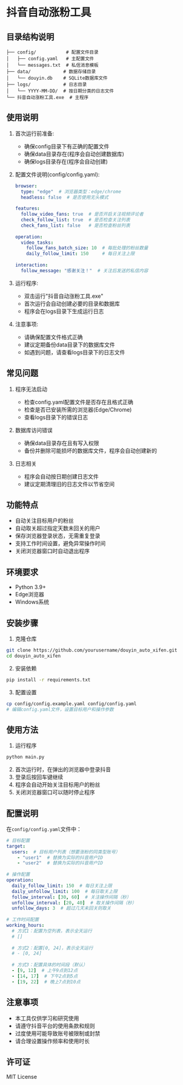 # 抖音自动涨粉工具

## 目录结构说明
```
├── config/           # 配置文件目录
│   ├── config.yaml   # 主配置文件
│   └── messages.txt  # 私信消息模板
├── data/            # 数据存储目录
│   └── douyin.db    # SQLite数据库文件
├── logs/            # 日志目录
│   └── YYYY-MM-DD/  # 按日期分类的日志文件
└── 抖音自动涨粉工具.exe  # 主程序
```

## 使用说明

1. 首次运行前准备:
   - 确保config目录下有正确的配置文件
   - 确保data目录存在(程序会自动创建数据库)
   - 确保logs目录存在(程序会自动创建)

2. 配置文件说明(config/config.yaml):
   ```yaml
   browser:
     type: "edge"  # 浏览器类型：edge/chrome
     headless: false  # 是否使用无头模式
     
   features:
     follow_video_fans: true  # 是否开启关注视频评论者
     check_follow_list: true  # 是否检查关注列表
     check_fans_list: false   # 是否检查粉丝列表
     
   operation:
     video_tasks:
       follow_fans_batch_size: 10  # 每批处理的粉丝数量
       daily_follow_limit: 150     # 每日关注上限
       
   interaction:
     follow_message: "感谢关注！"  # 关注后发送的私信内容
   ```

3. 运行程序:
   - 双击运行"抖音自动涨粉工具.exe"
   - 首次运行会自动创建必要的目录和数据库
   - 程序会在logs目录下生成运行日志

4. 注意事项:
   - 请确保配置文件格式正确
   - 建议定期备份data目录下的数据库文件
   - 如遇到问题，请查看logs目录下的日志文件

## 常见问题

1. 程序无法启动
   - 检查config.yaml配置文件是否存在且格式正确
   - 检查是否已安装所需的浏览器(Edge/Chrome)
   - 查看logs目录下的错误日志

2. 数据库访问错误
   - 确保data目录存在且有写入权限
   - 备份并删除可能损坏的数据库文件，程序会自动创建新的

3. 日志相关
   - 程序会自动按日期创建日志文件
   - 建议定期清理旧的日志文件以节省空间

## 功能特点

- 自动关注目标用户的粉丝
- 自动取关超过指定天数未回关的用户
- 保存浏览器登录状态，无需重复登录
- 支持工作时间设置，避免异常操作时间
- 关闭浏览器窗口时自动退出程序

## 环境要求

- Python 3.9+
- Edge浏览器
- Windows系统

## 安装步骤

1. 克隆仓库
```bash
git clone https://github.com/yourusername/douyin_auto_xifen.git
cd douyin_auto_xifen
```

2. 安装依赖
```bash
pip install -r requirements.txt
```

3. 配置设置
```bash
cp config/config.example.yaml config/config.yaml
# 编辑config.yaml文件，设置目标用户和操作参数
```

## 使用方法

1. 运行程序
```bash
python main.py
```

2. 首次运行时，在弹出的浏览器中登录抖音
3. 登录后按回车键继续
4. 程序会自动开始关注目标用户的粉丝
5. 关闭浏览器窗口可以随时停止程序

## 配置说明

在`config/config.yaml`文件中：

```yaml
# 目标配置
target:
  users:  # 目标用户列表（想要涨粉的同类型账号）
    - "user1"  # 替换为实际的抖音用户ID
    - "user2"  # 替换为实际的抖音用户ID
  
# 操作配置
operation:
  daily_follow_limit: 150  # 每日关注上限
  daily_unfollow_limit: 100  # 每日取关上限
  follow_interval: [30, 60]  # 关注操作间隔（秒）
  unfollow_interval: [20, 40]  # 取关操作间隔（秒）
  unfollow_days: 3  # 超过几天未回关则取关
  
# 工作时间配置
working_hours:
  # 方式1：配置为空列表，表示全天运行
  # []
  
  # 方式2：配置[0, 24]，表示全天运行
  # - [0, 24]
  
  # 方式3：配置具体的时间段（默认）
  - [9, 12]  # 上午9点到12点
  - [14, 17]  # 下午2点到5点
  - [19, 22]  # 晚上7点到10点
```

## 注意事项

- 本工具仅供学习和研究使用
- 请遵守抖音平台的使用条款和规则
- 过度使用可能导致账号被限制或封禁
- 请合理设置操作频率和使用时长

## 许可证

MIT License